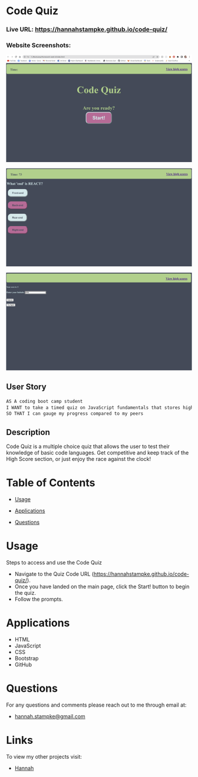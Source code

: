 # Code Quiz


### Live URL: https://hannahstampke.github.io/code-quiz/
### Website Screenshots:
![Main page of Code Quiz](./assets/images/Main%20Page.png)

![Quiz page of Code Quiz](./assets/images/Quiz.png)

![Score page of Quiz Code](./assets/images/Score.png)

## User Story 
```md
AS A coding boot camp student
I WANT to take a timed quiz on JavaScript fundamentals that stores high scores
SO THAT I can gauge my progress compared to my peers
```

## Description

Code Quiz is a multiple choice quiz that allows the user to test their knowledge of basic code languages. Get competitive and keep track of the High Score section, or just enjoy the race against the clock!

# Table of Contents

- [Usage](#usage)

- [Applications](#applications)

- [Questions](#questions)


# Usage

Steps to access and use the Code Quiz

- Navigate to the Quiz Code URL (https://hannahstampke.github.io/code-quiz/).
- Once you have landed on the main page, click the Start! button to begin the quiz.
- Follow the prompts.


# Applications
- HTML
- JavaScript
- CSS
- Bootstrap
- GitHub


# Questions 
For any questions and comments please reach out to me through email at:
- hannah.stampke@gmail.com


# Links
To view my other projects visit:
- [Hannah](https://github.com/HannahStampke)

